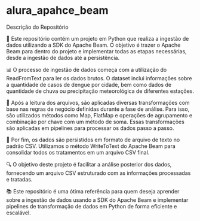 # alura_apahce_beam
Descrição do Repositório

🚀 Este repositório contém um projeto em Python que realiza a ingestão de dados utilizando a SDK do Apache Beam. O objetivo é trazer o Apache Beam para dentro do projeto e implementar todas as etapas necessárias, desde a ingestão de dados até a persistência.

📊 O processo de ingestão de dados começa com a utilização do ReadFromText para ler os dados brutos. O dataset inclui informações sobre a quantidade de casos de dengue por cidade, bem como dados de quantidade de chuva ou precipitação meteorológica de diferentes estações.

🔄 Após a leitura dos arquivos, são aplicadas diversas transformações com base nas regras de negócio definidas durante a fase de análise. Para isso, são utilizados métodos como Map, FlatMap e operações de agrupamento e combinação por chave com um método de soma. Essas transformações são aplicadas em pipelines para processar os dados passo a passo.

💾 Por fim, os dados são persistidos em formato de arquivo de texto no padrão CSV. Utilizamos o método WriteToText do Apache Beam para consolidar todos os tratamentos em um arquivo CSV final.

🔍 O objetivo deste projeto é facilitar a análise posterior dos dados, fornecendo um arquivo CSV estruturado com as informações processadas e tratadas.

📚 Este repositório é uma ótima referência para quem deseja aprender sobre a ingestão de dados usando a SDK do Apache Beam e implementar pipelines de transformação de dados em Python de forma eficiente e escalável.
